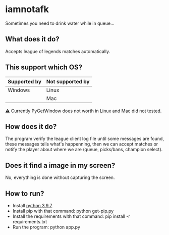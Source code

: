 # iamnotafk
Sometimes you need to drink water while in queue...

## What does it do?
Accepts league of legends matches automatically.

## This support which OS?

| Supported by  | Not supported by |
| ------------- | -----------------|
| Windows       | Linux            |
|               | Mac              |

⚠ Currently PyGetWindow does not worth in Linux and Mac did not tested.

## How does it do?
The program verify the league client log file until some messages are found, these messages tells what's happenning, then we can accept matches or notify the player about where we are (queue, picks/bans, champion select).

## Does it find a image in my screen?
No, everything is done without capturing the screen.

## How to run?
* Install [python 3.9.7](https://www.python.org/downloads/release/python-397/)
* Install pip with that command:
  python get-pip.py
* Install the requirements with that command:
  pip install -r requirements.txt
* Run the program: 
  python app.py

 
